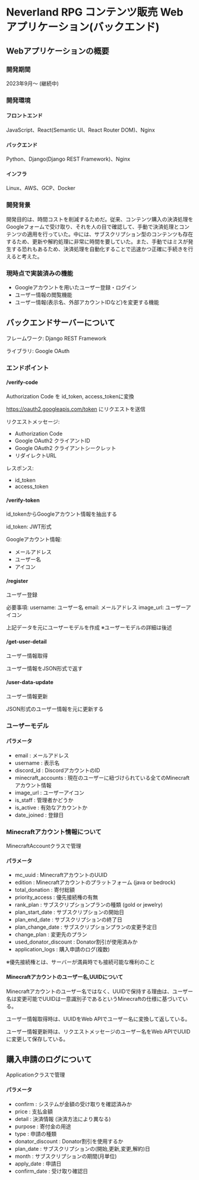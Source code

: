 # Neverland RPG コンテンツ販売 Webアプリケーション(バックエンド)

## Webアプリケーションの概要

### 開発期間
2023年9月～ (継続中)

### 開発環境
#### フロントエンド
JavaScript、React(Semantic UI、React Router DOM)、Nginx
#### バックエンド
Python、Django(Django REST Framework)、Nginx
#### インフラ
Linux、AWS、GCP、Docker

### 開発背景
開発目的は、時間コストを削減するためだ。従来、コンテンツ購入の決済処理をGoogleフォームで受け取り、それを人の目で確認して、手動で決済処理とコンテンツの適用を行っていた。中には、サブスクリプション型のコンテンツも存在するため、更新や解約処理に非常に時間を要していた。また、手動ではミスが発生する恐れもあるため、決済処理を自動化することで迅速かつ正確に手続きを行えると考えた。

### 現時点で実装済みの機能
- Googleアカウントを用いたユーザー登録・ログイン
- ユーザー情報の閲覧機能
- ユーザー情報(表示名、外部アカウントIDなど)を変更する機能

## バックエンドサーバーについて

フレームワーク: Django REST Framework

ライブラリ: Google OAuth

### エンドポイント

#### /verify-code
Authorization Code を id_token, access_tokenに変換

https://oauth2.googleapis.com/token にリクエストを送信

リクエストメッセージ:
- Authorization Code
- Google OAuth2 クライアントID
- Google OAuth2 クライアントシークレット
- リダイレクトURL

レスポンス:
- id_token
- access_token

#### /verify-token
id_tokenからGoogleアカウント情報を抽出する

id_token: JWT形式

Googleアカウント情報:
- メールアドレス
- ユーザー名
- アイコン

#### /register
ユーザー登録

必要事項:
username: ユーザー名
email: メールアドレス
image_url: ユーザーアイコン

上記データを元にユーザーモデルを作成
※ユーザーモデルの詳細は後述

#### /get-user-detail
ユーザー情報取得

ユーザー情報をJSON形式で返す

#### /user-data-update
ユーザー情報更新

JSON形式のユーザー情報を元に更新する

### ユーザーモデル
#### パラメータ
- email : メールアドレス
- username : 表示名
- discord_id : DiscordアカウントのID
- minecraft_accounts : 現在のユーザーに紐づけられている全てのMinecraftアカウント情報
- image_url : ユーザーアイコン
- is_staff : 管理者かどうか
- is_active : 有効なアカウントか
- date_joined : 登録日

### Minecraftアカウント情報について
MinecraftAccountクラスで管理

#### パラメータ
- mc_uuid : MinecraftアカウントのUUID
- edition : Minecraftアカウントのプラットフォーム (java or bedrock)
- total_donation : 寄付総額
- priority_access : 優先接続権の有無
- rank_plan : サブスクリプションプランの種類 (gold or jewelry)
- plan_start_date : サブスクリプションの開始日
- plan_end_date : サブスクリプションの終了日
- plan_change_date : サブスクリプションプランの変更予定日
- change_plan : 変更先のプラン
- used_donator_discount : Donator割引が使用済みか
- application_logs : 購入申請のログ(複数)

※優先接続権とは、サーバーが満員時でも接続可能な権利のこと

#### Minecraftアカウントのユーザー名,UUIDについて
Minecraftアカウントのユーザー名ではなく、UUIDで保持する理由は、ユーザー名は変更可能でUUIDは一意識別子であるというMinecraftの仕様に基づいている。

ユーザー情報取得時は、UUIDをWeb APIでユーザー名に変換して返している。

ユーザー情報更新時は、リクエストメッセージのユーザー名をWeb APIでUUIDに変更して保存している。

## 購入申請のログについて
Applicationクラスで管理

#### パラメータ
- confirm : システムが金額の受け取りを確認済みか
- price : 支払金額
- detail : 決済情報 (決済方法により異なる)
- purpose : 寄付金の用途
- type : 申請の種類
- donator_discount : Donator割引を使用するか
- plan_date : サブスクリプションの(開始,更新,変更,解約)日
- month : サブスクリプションの期間(月単位)
- apply_date : 申請日
- confirm_date : 受け取り確認日
